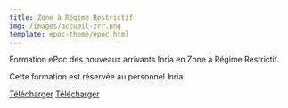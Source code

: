 ```yaml
---
title: Zone à Régime Restrictif
img: /images/accueil-zrr.png
template: epoc-theme/epoc.html
---
```



<p class="p-large mb-8">Formation ePoc des nouveaux arrivants Inria en Zone à Régime Restrictif.</p>
<p class="p-large mb-8 p-small">
    <i class="fa fa-lock"></i></a> Cette formation est réservée au personnel Inria.
</p>
<a class="btn-solid-lg" href="https://apps.apple.com/us/app/epoc-zrr/id1596921676"><i class="fab fa-apple"></i>Télécharger</a>
<a class="btn-solid-lg" href="https://play.google.com/store/apps/details?id=fr.inria.epoc.zrr"><i class="fab fa-google-play"></i>Télécharger</a>
